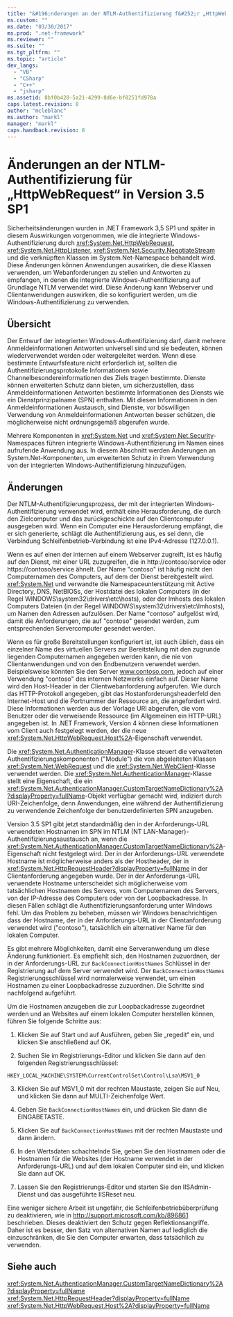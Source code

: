 ```yaml
---
title: "&#196;nderungen an der NTLM-Authentifizierung f&#252;r „HttpWebRequest“ in Version&#160;3.5 SP1 | Microsoft Docs"
ms.custom: ""
ms.date: "03/30/2017"
ms.prod: ".net-framework"
ms.reviewer: ""
ms.suite: ""
ms.tgt_pltfrm: ""
ms.topic: "article"
dev_langs: 
  - "VB"
  - "CSharp"
  - "C++"
  - "jsharp"
ms.assetid: 8bf0b428-5a21-4299-8d6e-bf8251fd978a
caps.latest.revision: 8
author: "mcleblanc"
ms.author: "markl"
manager: "markl"
caps.handback.revision: 8
---
```

# &#196;nderungen an der NTLM-Authentifizierung f&#252;r „HttpWebRequest“ in Version&#160;3.5 SP1
Sicherheitsänderungen wurden in .NET Framework 3,5 SP1 und später in diesem Auswirkungen vorgenommen, wie die integrierte Windows\-Authentifizierung durch <xref:System.Net.HttpWebRequest>, <xref:System.Net.HttpListener>, <xref:System.Net.Security.NegotiateStream> und die verknüpften Klassen im System.Net\-Namespace behandelt wird.  Diese Änderungen können Anwendungen auswirken, die diese Klassen verwenden, um Webanforderungen zu stellen und Antworten zu empfangen, in denen die integrierte Windows\-Authentifizierung auf Grundlage NTLM verwendet wird.  Diese Änderung kann Webserver und Clientanwendungen auswirken, die so konfiguriert werden, um die Windows\-Authentifizierung zu verwenden.  
  
## Übersicht  
 Der Entwurf der integrierten Windows\-Authentifizierung darf, damit mehrere Anmeldeinformationen Antworten universell sind und sie bedeuten, können wiederverwendet werden oder weitergeleitet werden.  Wenn diese bestimmte Entwurfsfeature nicht erforderlich ist, sollten die Authentifizierungsprotokolle Informationen sowie Channelbesondereinformationen des Ziels tragen bestimmte.  Dienste können erweiterten Schutz dann bieten, um sicherzustellen, dass Anmeldeinformationen Antworten bestimmte Informationen des Diensts wie ein Dienstprinzipalname \(SPN\) enthalten.  Mit diesen Informationen in den Anmeldeinformationen Austausch, sind Dienste, vor böswilligen Verwendung von Anmeldeinformationen Antworten besser schützen, die möglicherweise nicht ordnungsgemäß abgerufen wurde.  
  
 Mehrere Komponenten in <xref:System.Net> und <xref:System.Net.Security>\-Namespaces führen integrierte Windows\-Authentifizierung im Namen eines aufrufende Anwendung aus.  In diesem Abschnitt werden Änderungen an System.Net\-Komponenten, um erweiterten Schutz in ihrem Verwendung von der integrierten Windows\-Authentifizierung hinzuzufügen.  
  
## Änderungen  
 Der NTLM\-Authentifizierungsprozess, der mit der integrierten Windows\-Authentifizierung verwendet wird, enthält eine Herausforderung, die durch den Zielcomputer und das zurückgeschickte auf den Clientcomputer ausgegeben wird.  Wenn ein Computer eine Herausforderung empfängt, die er sich generierte, schlägt die Authentifizierung aus, es sei denn, die Verbindung Schleifenbetrieb\-Verbindung ist eine IPv4\-Adresse \(127.0.0.1\).  
  
 Wenn es auf einen der internen auf einem Webserver zugreift, ist es häufig auf den Dienst, mit einer URL zuzugreifen, die in http:\/\/contoso\/service oder https:\/\/contoso\/service ähnelt.  Der Name "contoso" ist häufig nicht den Computernamen des Computers, auf dem der Dienst bereitgestellt wird.  <xref:System.Net> und verwandte die Namespaceunterstützung mit Active Directory, DNS, NetBIOSs, der Hostdatei des lokalen Computers \(in der Regel WINDOWS\\system32\\drivers\\etc\\hosts\), oder der lmhosts des lokalen Computers Dateien \(in der Regel WINDOWS\\system32\\drivers\\etc\\lmhosts\), um Namen den Adressen aufzulösen.  Der Name "contoso" aufgelöst wird, damit die Anforderungen, die auf "contoso" gesendet werden, zum entsprechenden Servercomputer gesendet werden.  
  
 Wenn es für große Bereitstellungen konfiguriert ist, ist auch üblich, dass ein einzelner Name des virtuellen Servers zur Bereitstellung mit den zugrunde liegenden Computernamen angegeben werden kann, die nie von Clientanwendungen und von den Endbenutzern verwendet werden.  Beispielsweise könnten Sie den Server www.contoso.com, jedoch auf einer Verwendung "contoso" des internen Netzwerks einfach auf.  Dieser Name wird den Host\-Header in der Clientwebanforderung aufgerufen.  Wie durch das HTTP\-Protokoll angegeben, gibt das Hostanforderungsheaderfeld den Internet\-Host und die Portnummer der Ressource an, die angefordert wird.  Diese Informationen werden aus der Vorlage URI abgerufen, die vom Benutzer oder die verweisende Ressource \(im Allgemeinen ein HTTP\-URL\) angegeben ist.  In .NET Framework, Version 4 können diese Informationen vom Client auch festgelegt werden, der die neue <xref:System.Net.HttpWebRequest.Host%2A>\-Eigenschaft verwendet.  
  
 Die <xref:System.Net.AuthenticationManager>\-Klasse steuert die verwalteten Authentifizierungskomponenten \("Module"\) die von abgeleiteten Klassen <xref:System.Net.WebRequest> und die <xref:System.Net.WebClient>\-Klasse verwendet werden.  Die <xref:System.Net.AuthenticationManager>\-Klasse stellt eine Eigenschaft, die ein <xref:System.Net.AuthenticationManager.CustomTargetNameDictionary%2A?displayProperty=fullName>\-Objekt verfügbar gemacht wird, indiziert durch URI\-Zeichenfolge, denn Anwendungen, eine während der Authentifizierung zu verwendende Zeichenfolge der benutzerdefinierten SPN anzugeben.  
  
 Version 3.5 SP1 gibt jetzt standardmäßig den in der Anforderungs\-URL verwendeten Hostnamen im SPN im NTLM \(NT LAN\-Manager\)\-Authentifizierungsaustausch an, wenn die <xref:System.Net.AuthenticationManager.CustomTargetNameDictionary%2A>\-Eigenschaft nicht festgelegt wird.  Der in der Anforderungs\-URL verwendete Hostname ist möglicherweise anders als der Hostheader, der in <xref:System.Net.HttpRequestHeader?displayProperty=fullName> in der Clientanforderung angegeben wurde.  Der in der Anforderungs\-URL verwendete Hostname unterscheidet sich möglicherweise vom tatsächlichen Hostnamen des Servers, vom Computernamen des Servers, von der IP\-Adresse des Computers oder von der Loopbackadresse.  In diesen Fällen schlägt die Authentifizierungsanforderung unter Windows fehl.  Um das Problem zu beheben, müssen wir Windows benachrichtigen dass der Hostname, der in der Anforderungs\-URL in der Clientanforderung verwendet wird \("contoso"\), tatsächlich ein alternativer Name für den lokalen Computer.  
  
 Es gibt mehrere Möglichkeiten, damit eine Serveranwendung um diese Änderung funktioniert.  Es empfiehlt sich, den Hostnamen zuzuordnen, der in der Anforderungs\-URL zur `BackConnectionHostNames` Schlüssel in der Registrierung auf dem Server verwendet wird.  Der `BackConnectionHostNames` Registrierungsschlüssel wird normalerweise verwendet, um einen Hostnamen zu einer Loopbackadresse zuzuordnen.  Die Schritte sind nachfolgend aufgeführt.  
  
 Um die Hostnamen anzugeben die zur Loopbackadresse zugeordnet werden und an Websites auf einem lokalen Computer herstellen können, führen Sie folgende Schritte aus:  
  
 1.  Klicken Sie auf Start und auf Ausführen, geben Sie „regedit“ ein, und klicken Sie anschließend auf OK.  
  
 2.  Suchen Sie im Registrierungs\-Editor und klicken Sie dann auf den folgenden Registrierungsschlüssel:  
  
 `HKEY_LOCAL_MACHINE\SYSTEM\CurrentControlSet\Control\Lsa\MSV1_0`  
  
 3.  Klicken Sie auf MSV1\_0 mit der rechten Maustaste, zeigen Sie auf Neu, und klicken Sie dann auf MULTI\-Zeichenfolge Wert.  
  
 4.  Geben Sie `BackConnectionHostNames` ein, und drücken Sie dann die EINGABETASTE.  
  
 5.  Klicken Sie auf `BackConnectionHostNames` mit der rechten Maustaste und dann ändern.  
  
 6.  In den Wertsdaten schachtelnde Sie, geben Sie den Hostnamen oder die Hostnamen für die Websites \(der Hostname verwendet in der Anforderungs\-URL\) und auf dem lokalen Computer sind ein, und klicken Sie dann auf OK.  
  
 7.  Lassen Sie den Registrierungs\-Editor und starten Sie den IISAdmin\-Dienst und das ausgeführte IISReset neu.  
  
 Eine weniger sichere Arbeit ist ungefähr, die Schleifenbetriebüberprüfung zu deaktivieren, wie in [http:\/\/support.microsoft.com\/kb\/896861](http://go.microsoft.com/fwlink/?LinkID=179657) beschrieben.  Dieses deaktiviert den Schutz gegen Reflektionsangriffe.  Daher ist es besser, den Satz von alternativen Namen auf lediglich die einzuschränken, die Sie den Computer erwarten, dass tatsächlich zu verwenden.  
  
## Siehe auch  
 <xref:System.Net.AuthenticationManager.CustomTargetNameDictionary%2A?displayProperty=fullName>   
 <xref:System.Net.HttpRequestHeader?displayProperty=fullName>   
 <xref:System.Net.HttpWebRequest.Host%2A?displayProperty=fullName>